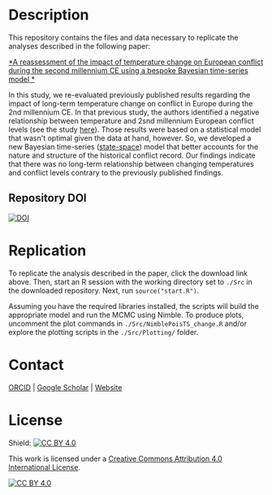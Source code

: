 # Description

This repository contains the files and data necessary to replicate the analyses described in the following paper:

[*A reassessment of the impact of temperature change on
European conflict during the second millennium CE using a bespoke
Bayesian time-series model
*](https://doi.org/10.1007/s10584-021-03022-2)

In this study, we re-evaluated previously published results regarding the impact of long-term temperature change on conflict in Europe during the 2nd millennium CE. In that previous study, the authors identified a negative relationship between temperature and 2snd millennium European conflict levels (see the study [here](https://dx.doi.org/10.1007/s10584-009-9659-2)). Those results were based on a statistical model that wasn't optimal given the data at hand, however. So, we developed a new Bayesian time-series ([state-space](https://kevinkotze.github.io/ts-4-state-space/)) model that better accounts for the nature and structure of the historical conflict record. Our findings indicate that there was no long-term relationship between changing temperatures and conflict levels contrary to the previously published findings.

## Repository DOI

[![DOI](https://zenodo.org/badge/195126666.svg)](https://zenodo.org/badge/latestdoi/195126666)

# Replication
To replicate the analysis described in the paper, click the download link above. Then, start an R session with the working directory set to `./Src` in the downloaded repository. Next, run `source("start.R")`.

Assuming you have the required libraries installed, the scripts will build the appropriate model and run the MCMC using Nimble. To produce plots, uncomment the plot commands in `./Src/NimblePoisTS_change.R` and/or explore the plotting scripts in the `./Src/Plotting/` folder.

# Contact

[ORCID](https://orcid.org/0000-0001-7463-8638) |
[Google Scholar](https://scholar.google.com/citations?hl=en&user=0ZG-6CsAAAAJ) |
[Website](https://wccarleton.me)

# License

Shield: [![CC BY 4.0][cc-by-shield]][cc-by]

This work is licensed under a
[Creative Commons Attribution 4.0 International License][cc-by].

[![CC BY 4.0][cc-by-image]][cc-by]

[cc-by]: http://creativecommons.org/licenses/by/4.0/
[cc-by-image]: https://i.creativecommons.org/l/by/4.0/88x31.png
[cc-by-shield]: https://img.shields.io/badge/License-CC%20BY%204.0-lightgrey.svg
